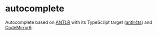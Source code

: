 # autocomplete
Autocomplete based on [ANTLR](https://www.antlr.org/) with its TypeScript target ([antlr4ts](https://github.com/tunnelvisionlabs/antlr4ts)) and [CodeMirror6](https://codemirror.net/6/).


